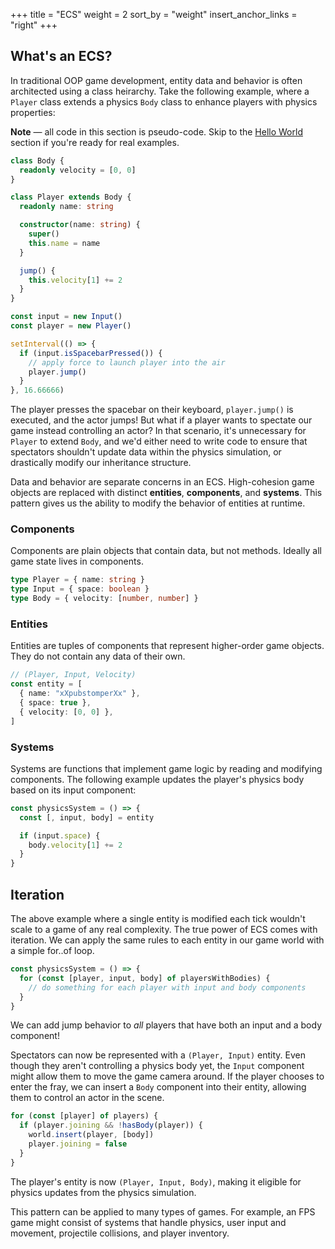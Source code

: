 +++
title = "ECS"
weight = 2
sort_by = "weight"
insert_anchor_links = "right"
+++

## What's an ECS?

In traditional OOP game development, entity data and behavior is often architected using a class heirarchy. Take the following example, where a `Player` class extends a physics `Body` class to enhance players with physics properties:

<aside>
  <p>
    <strong>Note</strong> — all code in this section is pseudo-code. Skip to the <a href="/ecs/world">Hello World</a> section if you're ready for real examples.
  </p>
</aside>

```typescript
class Body {
  readonly velocity = [0, 0]
}

class Player extends Body {
  readonly name: string

  constructor(name: string) {
    super()
    this.name = name
  }

  jump() {
    this.velocity[1] += 2
  }
}

const input = new Input()
const player = new Player()

setInterval(() => {
  if (input.isSpacebarPressed()) {
    // apply force to launch player into the air
    player.jump()
  }
}, 16.66666)
```

The player presses the spacebar on their keyboard, `player.jump()` is executed, and the actor jumps! But what if a player wants to spectate our game instead controlling an actor? In that scenario, it's unnecessary for `Player` to extend `Body`, and we'd either need to write code to ensure that spectators shouldn't update data within the physics simulation, or drastically modify our inheritance structure.

Data and behavior are separate concerns in an ECS. High-cohesion game objects are replaced with distinct **entities**, **components**, and **systems**. This pattern gives us the ability to modify the behavior of entities at runtime.

### Components

Components are plain objects that contain data, but not methods. Ideally all game state lives in components.

```typescript
type Player = { name: string }
type Input = { space: boolean }
type Body = { velocity: [number, number] }
```

### Entities

Entities are tuples of components that represent higher-order game objects. They do not contain any data of their own.

```typescript
// (Player, Input, Velocity)
const entity = [
  { name: "xXpubstomperXx" },
  { space: true },
  { velocity: [0, 0] },
]
```

### Systems

Systems are functions that implement game logic by reading and modifying components. The following example updates the player's physics body based on its input component:

```typescript
const physicsSystem = () => {
  const [, input, body] = entity

  if (input.space) {
    body.velocity[1] += 2
  }
}
```

## Iteration

The above example where a single entity is modified each tick wouldn't scale to a game of any real complexity. The true power of ECS comes with iteration. We can apply the same rules to each entity in our game world with a simple for..of loop.

```typescript
const physicsSystem = () => {
  for (const [player, input, body] of playersWithBodies) {
    // do something for each player with input and body components
  }
}
```

We can add jump behavior to _all_ players that have both an input and a body component!

Spectators can now be represented with a `(Player, Input)` entity. Even though they aren't controlling a physics body yet, the `Input` component might allow them to move the game camera around. If the player chooses to enter the fray, we can insert a `Body` component into their entity, allowing them to control an actor in the scene.

```typescript
for (const [player] of players) {
  if (player.joining && !hasBody(player)) {
    world.insert(player, [body])
    player.joining = false
  }
}
```

The player's entity is now `(Player, Input, Body)`, making it eligible for physics updates from the physics simulation.

This pattern can be applied to many types of games. For example, an FPS game might consist of systems that handle physics, user input and movement, projectile collisions, and player inventory.
